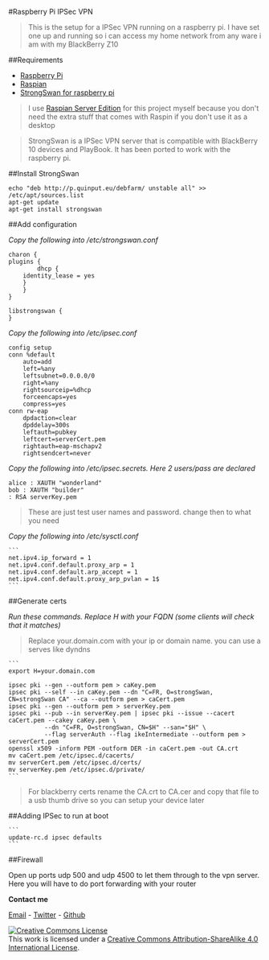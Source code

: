 #Raspberry Pi IPSec VPN

>This is the setup for a IPSec VPN running on a raspberry pi. I have set one up and running so i can access my home network from any ware i am with my BlackBerry Z10

##Requirements 

*   [Raspberry Pi](http://www.raspberrypi.org/)
*   [Raspian](http://www.raspbian.org/)
*   [StrongSwan for raspberry pi](http://www.strongswan.org/)

>I use [Raspian Server Edition](http://sirlagz.net/tag/raspbian-server-edition/) for this project myself because you don't need the extra stuff that comes with Raspin if you don't use it as a desktop

>StrongSwan is a IPSec VPN server that is compatible with BlackBerry 10 devices and PlayBook. It has been ported to work with the raspberry pi.


##Install StrongSwan

```
echo "deb http://p.quinput.eu/debfarm/ unstable all" >> /etc/apt/sources.list
apt-get update
apt-get install strongswan
```

##Add configuration

*Copy the following into /etc/strongswan.conf*

```
charon {
plugins {                
        dhcp {
    identity_lease = yes
    }
    }
}

libstrongswan {
}
```

*Copy the following into /etc/ipsec.conf*
    
```
config setup
conn %default
    auto=add
    left=%any
    leftsubnet=0.0.0.0/0
    right=%any
    rightsourceip=%dhcp
    forceencaps=yes
    compress=yes
conn rw-eap
    dpdaction=clear
    dpddelay=300s
    leftauth=pubkey
    leftcert=serverCert.pem
    rightauth=eap-mschapv2
    rightsendcert=never
```

*Copy the following into /etc/ipsec.secrets. Here 2 users/pass are declared*
    
```
alice : XAUTH "wonderland"
bob : XAUTH "builder"
: RSA serverKey.pem
```

>These are just test user names and password. change then to what you need

*Copy the following into /etc/sysctl.conf*

    ```
    net.ipv4.ip_forward = 1
    net.ipv4.conf.default.proxy_arp = 1
    net.ipv4.conf.default.arp_accept = 1
    net.ipv4.conf.default.proxy_arp_pvlan = 1$
    ```

##Generate certs

*Run these commands. Replace H with your FQDN (some clients will check that it matches)*

>Replace your.domain.com with your ip or domain name. you can use a serves like dyndns

    ```
    export H=your.domain.com

    ipsec pki --gen --outform pem > caKey.pem
    ipsec pki --self --in caKey.pem --dn "C=FR, O=strongSwan, CN=strongSwan CA" --ca --outform pem > caCert.pem
    ipsec pki --gen --outform pem > serverKey.pem
    ipsec pki --pub --in serverKey.pem | ipsec pki --issue --cacert caCert.pem --cakey caKey.pem \
              --dn "C=FR, O=strongSwan, CN=$H" --san="$H" \
              --flag serverAuth --flag ikeIntermediate --outform pem > serverCert.pem
    openssl x509 -inform PEM -outform DER -in caCert.pem -out CA.crt
    mv caCert.pem /etc/ipsec.d/cacerts/
    mv serverCert.pem /etc/ipsec.d/certs/
    mv serverKey.pem /etc/ipsec.d/private/
    ```

>For blackberry certs rename the CA.crt to CA.cer and copy that file to a usb thumb drive so you can setup your device later

##Adding IPSec to run at boot
    
    ```
    update-rc.d ipsec defaults
    ```

##Firewall

Open up ports udp 500 and udp 4500 to let them through to the vpn server. Here you will have to do port forwarding with your router

**Contact me**

[Email](mailto:badtoyz@gmail.com) - [Twitter](https://twitter.com/badtoyz) - [Github](https://github.com/badtoyz)

<a rel="license" href="http://creativecommons.org/licenses/by-sa/4.0/"><img alt="Creative Commons License" style="border-width:0" src="http://i.creativecommons.org/l/by-sa/4.0/88x31.png" /></a><br />This work is licensed under a <a rel="license" href="http://creativecommons.org/licenses/by-sa/4.0/">Creative Commons Attribution-ShareAlike 4.0 International License</a>.
